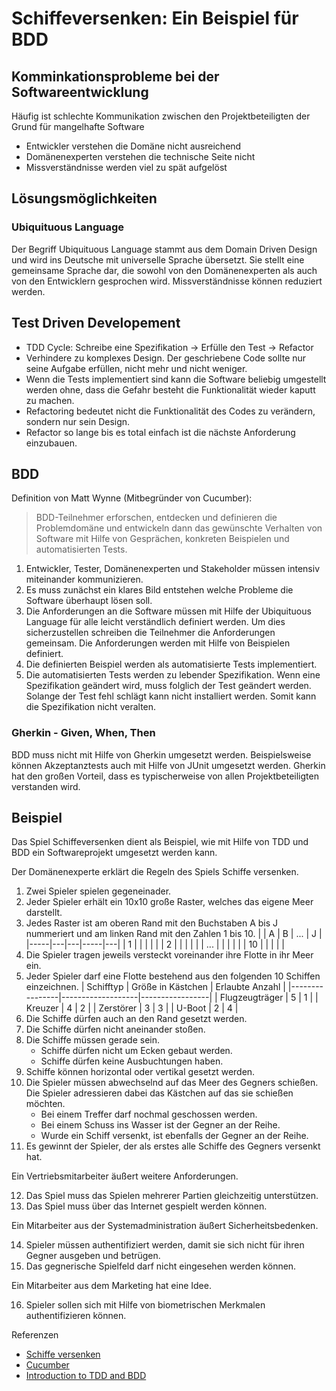# Schiffeversenken: Ein Beispiel für BDD

## Komminkationsprobleme bei der Softwareentwicklung
Häufig ist schlechte Kommunikation zwischen den Projektbeteiligten der Grund für mangelhafte Software
- Entwickler verstehen die Domäne nicht ausreichend
- Domänenexperten verstehen die technische Seite nicht
- Missverständnisse werden viel zu spät aufgelöst

## Lösungsmöglichkeiten

### Ubiquituous Language
Der Begriff Ubiquituous Language stammt aus dem Domain Driven Design und wird ins Deutsche mit universelle Sprache übersetzt. Sie stellt eine gemeinsame Sprache dar, die sowohl von den Domänenexperten als auch von den Entwicklern gesprochen wird. Missverständnisse können reduziert werden.

## Test Driven Developement

- TDD Cycle: Schreibe eine Spezifikation -> Erfülle den Test -> Refactor
- Verhindere zu komplexes Design. Der geschriebene Code sollte nur seine Aufgabe erfüllen, nicht mehr und nicht weniger.
- Wenn die Tests implementiert sind kann die Software beliebig umgestellt werden ohne, dass die Gefahr besteht die Funktionalität wieder kaputt zu machen.
- Refactoring bedeutet nicht die Funktionalität des Codes zu verändern, sondern nur sein Design.
- Refactor so lange bis es total einfach ist die nächste Anforderung einzubauen.

## BDD

Definition von Matt Wynne (Mitbegründer von Cucumber):

> BDD-Teilnehmer erforschen, entdecken und definieren die Problemdomäne und entwickeln dann das gewünschte 
> Verhalten von Software mit Hilfe von Gesprächen, konkreten Beispielen und automatisierten Tests.

1. Entwickler, Tester, Domänenexperten und Stakeholder müssen intensiv miteinander kommunizieren.
2. Es muss zunächst ein klares Bild entstehen welche Probleme die Software überhaupt lösen soll.
3. Die Anforderungen an die Software müssen mit Hilfe der Ubiquituous Language für alle leicht verständlich definiert werden. Um dies sicherzustellen schreiben die Teilnehmer die Anforderungen gemeinsam. Die Anforderungen werden mit Hilfe von Beispielen definiert.
3. Die definierten Beispiel werden als automatisierte Tests implementiert.
5. Die automatisierten Tests werden zu lebender Spezifikation. Wenn eine Spezifikation geändert wird, muss folglich der Test geändert werden. Solange der Test fehl schlägt kann nicht installiert werden. Somit kann die Spezifikation nicht veralten.

### Gherkin - Given, When, Then
BDD muss nicht mit Hilfe von Gherkin umgesetzt werden. Beispielsweise können Akzeptanztests auch mit Hilfe von JUnit umgesetzt werden. Gherkin hat den großen Vorteil, dass es typischerweise von allen Projektbeteiligten verstanden wird.

## Beispiel
Das Spiel Schiffeversenken dient als Beispiel, wie mit Hilfe von TDD und BDD ein Softwareprojekt umgesetzt werden kann.

Der Domänenexperte erklärt die Regeln des Spiels Schiffe versenken.

1. Zwei Spieler spielen gegeneinader.
2. Jeder Spieler erhält ein 10x10 große Raster, welches das eigene Meer darstellt.
3. Jedes Raster ist am oberen Rand mit den Buchstaben A bis J nummeriert und am linken Rand mit den Zahlen 1 bis 10.
    |     | A | B | ... | J |
    |-----|---|---|-----|---|
    | 1   |   |   |     |   |
    | 2   |   |   |     |   |
    | ... |   |   |     |   |
    | 10  |   |   |     |   |
4. Die Spieler tragen jeweils versteckt voreinander ihre Flotte in ihr Meer ein.
5. Jeder Spieler darf eine Flotte bestehend aus den folgenden 10 Schiffen einzeichnen.
    | Schifftyp      | Größe in Kästchen | Erlaubte Anzahl |
    |----------------|-------------------|-----------------|
    | Flugzeugträger | 5                 | 1               |
    | Kreuzer        | 4                 | 2               |
    | Zerstörer      | 3                 | 3               |
    | U-Boot         | 2                 | 4               |
6. Die Schiffe dürfen auch an den Rand gesetzt werden.
7. Die Schiffe dürfen nicht aneinander stoßen.
8. Die Schiffe müssen gerade sein.
    - Schiffe dürfen nicht um Ecken gebaut werden.
    - Schiffe dürfen keine Ausbuchtungen haben.
9. Schiffe können horizontal oder vertikal gesetzt werden.
10. Die Spieler müssen abwechselnd auf das Meer des Gegners schießen. Die Spieler adressieren dabei das Kästchen auf das sie schießen möchten.
    - Bei einem Treffer darf nochmal geschossen werden.
    - Bei einem Schuss ins Wasser ist der Gegner an der Reihe.
    - Wurde ein Schiff versenkt, ist ebenfalls der Gegner an der Reihe.
11. Es gewinnt der Spieler, der als erstes alle Schiffe des Gegners versenkt hat.

Ein Vertriebsmitarbeiter äußert weitere Anforderungen.

12. Das Spiel muss das Spielen mehrerer Partien gleichzeitig unterstützen.
13. Das Spiel muss über das Internet gespielt werden können.

Ein Mitarbeiter aus der Systemadministration äußert Sicherheitsbedenken.

14. Spieler müssen authentifiziert werden, damit sie sich nicht für ihren Gegner ausgeben und betrügen.
15. Das gegnerische Spielfeld darf nicht eingesehen werden können.

Ein Mitarbeiter aus dem Marketing hat eine Idee.

16. Spieler sollen sich mit Hilfe von biometrischen Merkmalen authentifizieren können.


Referenzen

- [Schiffe versenken](https://de.wikipedia.org/wiki/Schiffe_versenken)
- [Cucumber](https://cucumber.io/)
- [Introduction to TDD and BDD](https://cucumber.io/blog/bdd/intro-to-bdd-and-tdd/)